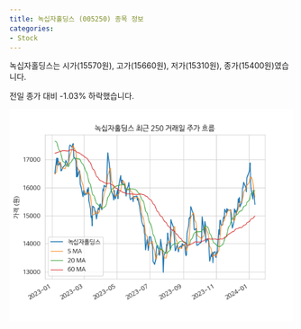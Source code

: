 ```yaml
---
title: 녹십자홀딩스 (005250) 종목 정보
categories:
- Stock
---
```


녹십자홀딩스는 시가(15570원), 고가(15660원), 저가(15310원), 종가(15400원)였습니다.

전일 종가 대비 -1.03% 하락했습니다.

<!-- more -->

![005250](/assets/images/stock/005250.png)